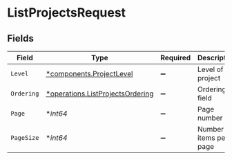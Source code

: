 # ListProjectsRequest


## Fields

| Field                                                                               | Type                                                                                | Required                                                                            | Description                                                                         |
| ----------------------------------------------------------------------------------- | ----------------------------------------------------------------------------------- | ----------------------------------------------------------------------------------- | ----------------------------------------------------------------------------------- |
| `Level`                                                                             | [*components.ProjectLevel](../../models/components/projectlevel.md)                 | :heavy_minus_sign:                                                                  | Level of the project                                                                |
| `Ordering`                                                                          | [*operations.ListProjectsOrdering](../../models/operations/listprojectsordering.md) | :heavy_minus_sign:                                                                  | Ordering field                                                                      |
| `Page`                                                                              | **int64*                                                                            | :heavy_minus_sign:                                                                  | Page number                                                                         |
| `PageSize`                                                                          | **int64*                                                                            | :heavy_minus_sign:                                                                  | Number of items per page                                                            |
